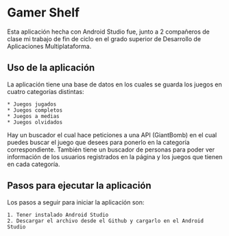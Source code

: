 # Gamer Shelf #
Esta aplicación hecha con Android Studio fue, junto a 2 compañeros de clase mi trabajo de fin de ciclo en el grado superior de Desarrollo de Aplicaciones Multiplataforma.

## Uso de la aplicación ##
La aplicación tiene una base de datos en los cuales se guarda los juegos en cuatro categorías distintas:

	* Juegos jugados
	* Juegos completos
	* Juegos a medias
	* Juegos olvidados

Hay un buscador el cual hace peticiones a una API (GiantBomb) en el cual puedes buscar el juego que desees para ponerlo en la categoría correspondiente.  También tiene un buscador de personas para poder ver información de los usuarios registrados en la página y los juegos que tienen en cada categoría.

## Pasos para ejecutar la aplicación ##
Los pasos a seguir para iniciar la aplicación son:

	1. Tener instalado Android Studio
	2. Descargar el archivo desde el Github y cargarlo en el Android Studio